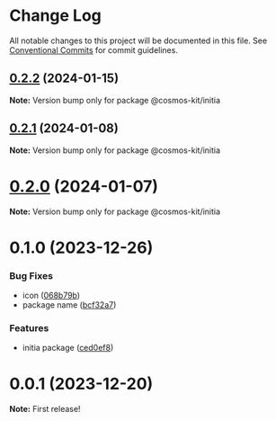 # Change Log

All notable changes to this project will be documented in this file.
See [Conventional Commits](https://conventionalcommits.org) for commit guidelines.

## [0.2.2](https://github.com/cosmology-tech/cosmos-kit/compare/@cosmos-kit/initia@0.2.1...@cosmos-kit/initia@0.2.2) (2024-01-15)

**Note:** Version bump only for package @cosmos-kit/initia

## [0.2.1](https://github.com/cosmology-tech/cosmos-kit/compare/@cosmos-kit/initia@0.2.0...@cosmos-kit/initia@0.2.1) (2024-01-08)

**Note:** Version bump only for package @cosmos-kit/initia

# [0.2.0](https://github.com/cosmology-tech/cosmos-kit/compare/@cosmos-kit/initia@0.1.0...@cosmos-kit/initia@0.2.0) (2024-01-07)

**Note:** Version bump only for package @cosmos-kit/initia

# 0.1.0 (2023-12-26)

### Bug Fixes

- icon ([068b79b](https://github.com/cosmology-tech/cosmos-kit/commit/068b79bfb66a030ec11578a8d351107732030811))
- package name ([bcf32a7](https://github.com/cosmology-tech/cosmos-kit/commit/bcf32a7e60ca74ff19c222f7dc01aabe877d665a))

### Features

- initia package ([ced0ef8](https://github.com/cosmology-tech/cosmos-kit/commit/ced0ef8f4d2e0b1f6dd815003dc351f8eda39d6a))

# 0.0.1 (2023-12-20)

**Note:** First release!
